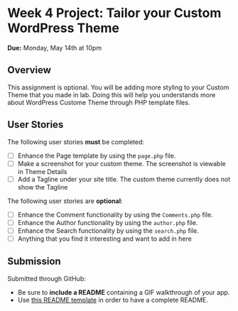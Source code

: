 # Week 4 Project: Tailor your Custom WordPress Theme

**Due:** Monday, May 14th at 10pm

## Overview
This assignment is optional. You will be adding more styling to your Custom Theme that you made in lab. Doing this will help you understands more about WordPress Custome Theme through PHP template files.

## User Stories
The following user stories **must** be completed:
* [ ] Enhance the Page template by using the  `page.php` file.
* [ ] Make a screenshot for your custom theme. The screenshot is viewable in Theme Details
* [ ] Add a Tagline under your site title. The custom theme currently does not show the Tagline

The following user stories are **optional**:
* [ ] Enhance the Comment functionality by using the `Comments.php` file.
* [ ] Enhance the Author functionality by using the `author.php` file.
* [ ] Enhance the Search functionality by using the `search.php` file.
* [ ] Anything that you find it interesting and want to add in here

## Submission
Submitted through GitHub:
  * Be sure to **include a README** containing a GIF walkthrough of your app.
  * Use [this README template](https://github.com/buihdk/cs-fed-materials/blob/master/project_1_template.md) in order to have a complete README.